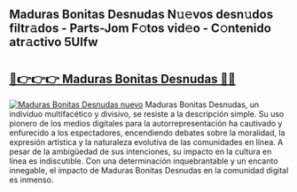 ## Maduras Bonitas Desnudas N𝚞𝚎vos desn𝚞dos filtr𝚊dos - Parts-Jom F𝚘tos vid𝚎o - C𝚘ntenido atr𝚊ctivo 5Ulfw

# <h2><a href="http://mbcfj9h.tromn.icu/?c=Maduras+Bonitas+Desnudas">🔗👉👉👉 Maduras Bonitas Desnudas 🔗🔗</a></h2>

[![Maduras Bonitas Desnudas nuevo](https://i.imgur.com/pEAQMta.gif)](http://mbcfj9h.tromn.icu/?c=Maduras+Bonitas+Desnudas)
Maduras Bonitas Desnudas, un individuo multifacético y divisivo, se resiste a la descripción simple. Su uso pionero de los medios digitales para la autorrepresentación ha cautivado y enfurecido a los espectadores, encendiendo debates sobre la moralidad, la expresión artística y la naturaleza evolutiva de las comunidades en línea. A pesar de la ambigüedad de sus intenciones, su impacto en la cultura en línea es indiscutible. Con una determinación inquebrantable y un encanto innegable, el impacto de Maduras Bonitas Desnudas en la comunidad digital es inmenso.
